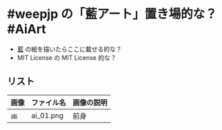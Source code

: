 #weepjp の「藍アート」置き場的な？ #AiArt
====

- [藍](https://ai.misskey.xyz/) の絵を描いたらここに載せる的な？
- MIT License の MIT License 的な？

## リスト

| 画像 | ファイル名 | 画像の説明 |
|----|----|----|
| <img src="https://raw.githubusercontent.com/weepjp/ai/AiArt/ai_01.png" alt="画像" title="画像" height="16"> | ai_01.png | 前身 |
